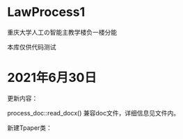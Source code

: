 # LawProcess1
重庆大学人工の智能主教学楼负一楼分能

本库仅供代码测试

# 2021年6月30日
更新内容：

process_doc::read_docx() 兼容doc文件，详细信息见文件内。

新建Tpaper类：

